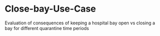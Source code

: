 # Close-bay-Use-Case
Evaluation of consequences of keeping a hospital bay open vs closing a bay for different quarantine time periods
